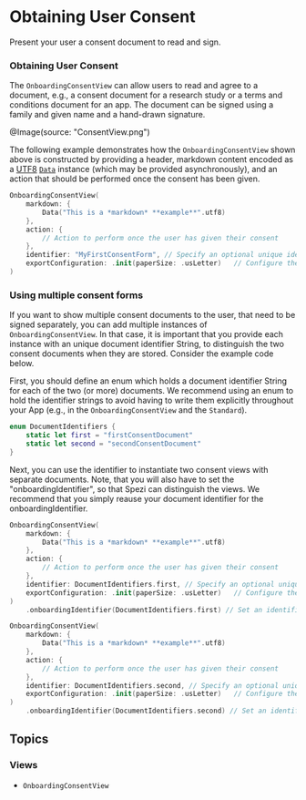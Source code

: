# Obtaining User Consent

<!--
                  
This source file is part of the Stanford Spezi open-source project

SPDX-FileCopyrightText: 2022 Stanford University and the project authors (see CONTRIBUTORS.md)

SPDX-License-Identifier: MIT
             
-->

Present your user a consent document to read and sign.

### Obtaining User Consent

The ``OnboardingConsentView`` can allow users to read and agree to a document, e.g., a consent document for a research study or a terms and conditions document for an app. The document can be signed using a family and given name and a hand-drawn signature. 

@Image(source: "ConsentView.png")

The following example demonstrates how the ``OnboardingConsentView`` shown above is constructed by providing a header, markdown content encoded as a [UTF8](https://www.swift.org/blog/utf8-string/) [`Data`](https://developer.apple.com/documentation/foundation/data) instance (which may be provided asynchronously), and an action that should be performed once the consent has been given.

```swift
OnboardingConsentView(
    markdown: {
        Data("This is a *markdown* **example**".utf8)
    },
    action: {
        // Action to perform once the user has given their consent
    },
    identifier: "MyFirstConsentForm", // Specify an optional unique identifier for the consent form, helpful for distinguishing consent forms when storing.
    exportConfiguration: .init(paperSize: .usLetter)   // Configure the properties of the exported consent form
)
```

### Using multiple consent forms

If you want to show multiple consent documents to the user, that need to be signed separately, you can add multiple instances of ``OnboardingConsentView``.
In that case, it is important that you provide each instance with an unique document identifier String, to distinguish the two consent documents when they are stored. Consider the example code below.

First, you should define an enum which holds a document identifier String for each of the two (or more) documents. We recommend using an enum to hold the
identifier strings to avoid having to write them explicitly throughout your App (e.g., in the ``OnboardingConsentView`` and the ``Standard``).

```swift
enum DocumentIdentifiers {
    static let first = "firstConsentDocument"
    static let second = "secondConsentDocument"
}
```

Next, you can use the identifier to instantiate two consent views with separate documents.
Note, that you will also have to set the "onboardingIdentifier", so that Spezi can distinguish the views. We recommend that you simply reause your document identifier for the onboardingIdentifier.

```swift
OnboardingConsentView(
    markdown: {
        Data("This is a *markdown* **example**".utf8)
    },
    action: {
        // Action to perform once the user has given their consent
    },
    identifier: DocumentIdentifiers.first, // Specify an optional unique identifier for the consent form, helpful for distinguishing consent forms when storing.
    exportConfiguration: .init(paperSize: .usLetter)   // Configure the properties of the exported consent form
)
    .onboardingIdentifier(DocumentIdentifiers.first) // Set an identifier (String) for the view, to distinguish it from other views of the same type.

OnboardingConsentView(
    markdown: {
        Data("This is a *markdown* **example**".utf8)
    },
    action: {
        // Action to perform once the user has given their consent
    },
    identifier: DocumentIdentifiers.second, // Specify an optional unique identifier for the consent form, helpful for distinguishing consent forms when storing.
    exportConfiguration: .init(paperSize: .usLetter)   // Configure the properties of the exported consent form
)
    .onboardingIdentifier(DocumentIdentifiers.second) // Set an identifier for the view, to distinguish it from other views of the same type.
```

## Topics

### Views

- ``OnboardingConsentView``
